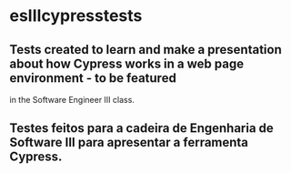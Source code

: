 # esIIIcypresstests

## Tests created to learn and make a presentation about how Cypress works in a web page environment - to be featured
in the Software Engineer III class.

## Testes feitos para a cadeira de Engenharia de Software III para apresentar a ferramenta Cypress.
